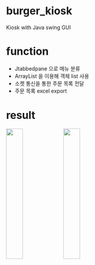 # burger_kiosk
Kiosk with Java swing GUI

# function
- Jtabbedpane 으로 메뉴 분류
- ArrayList<JPanel> 을 이용해 객체 list 사용
- 소켓 통신을 통한 주문 목록 전달
- 주문 목록 excel export

# result
<img src="https://github.com/hj78080/burger_kiosk/assets/137899379/5df2c321-097e-42b6-8a03-9269d833845f" style="height: 30%;">
<img src="https://github.com/hj78080/burger_kiosk/assets/137899379/f9ea2e77-0ade-48d3-b3ae-4fafdb2264b7" style="height: 30%;">
